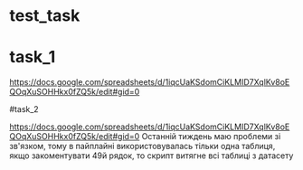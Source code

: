 # test_task

# task_1
https://docs.google.com/spreadsheets/d/1iqcUaKSdomCiKLMID7XqlKv8oEQOqXuSOHHkx0fZQ5k/edit#gid=0

#task_2

https://docs.google.com/spreadsheets/d/1iqcUaKSdomCiKLMID7XqlKv8oEQOqXuSOHHkx0fZQ5k/edit#gid=0
Останній тиждень маю проблеми зі зв'язком, тому в пайплайні використовувалась тільки одна таблиця, якщо закоментувати 49й рядок, то скрипт витягне всі таблиці з датасету
